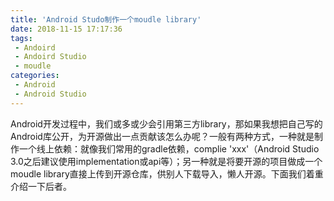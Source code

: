 ```yaml
---
title: 'Android Studo制作一个moudle library'
date: 2018-11-15 17:17:36
tags:
 - Andoird 
 - Andoird Studio
 - moudle
categories:
 - Android 
 - Android Studio
---
```


Android开发过程中，我们或多或少会引用第三方library，那如果我想把自己写的Android库公开，为开源做出一点贡献该怎么办呢？一般有两种方式，一种就是制作一个线上依赖：就像我们常用的gradle依赖，complie 'xxx'（Android Studio 3.0之后建议使用implementation或api等）；另一种就是将要开源的项目做成一个moudle library直接上传到开源仓库，供别人下载导入，懒人开源。下面我们着重介绍一下后者。

<!-- more -->


